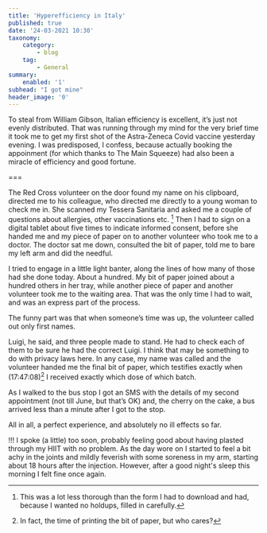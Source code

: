 ```yaml
---
title: 'Hyperefficiency in Italy'
published: true
date: '24-03-2021 10:30'
taxonomy:
    category:
        - blog
    tag:
        - General
summary:
    enabled: '1'
subhead: "I got mine"
header_image: '0'
---
```


To steal from William Gibson, Italian efficiency is excellent, it’s just not evenly distributed. That was running through my mind for the very brief time it took me to get my first shot of the Astra-Zeneca Covid vaccine yesterday evening. I was predisposed, I confess, because actually booking the appoinment (for which thanks to The Main Squeeze) had also been a miracle of efficiency and good fortune.

===

The Red Cross volunteer on the door found my name on his clipboard, directed me to his colleague, who directed me directly to a young woman to check me in. She scanned my Tessera Sanitaria and asked me a couple of questions about allergies, other vaccinations etc. [^1] Then I had to sign on a digital tablet about five times to indicate informed consent, before she handed me and my piece of paper on to another volunteer who took me to a doctor. The doctor sat me down, consulted the bit of paper, told me to bare my left arm and did the needful. 

I tried to engage in a little light banter, along the lines of how many of those had she done today. About a hundred. My bit of paper joined about a hundred others in her tray, while another piece of paper and another volunteer took me to the waiting area. That was the only time I had to wait, and was an express part of the process. 

The funny part was that when someone’s time was up, the volunteer called out only first names. 

Luigi, he said, and three people made to stand. He had to check each of them to be sure he had the correct Luigi. I think that may be something to do with privacy laws here. In any case, my name was called and the volunteer handed me the final bit of paper, which testifies exactly when (17:47:08)[^2] I received exactly which dose of which batch.

As I walked to the bus stop I got an SMS with the details of my second appointment (not till June, but that’s OK) and, the cherry on the cake, a bus arrived less than a minute after I got to the stop.

All in all, a perfect experience, and absolutely no ill effects so far.

!!! I spoke (a little) too soon, probably feeling good about having plasted through my HIIT with no problem. As the day wore on I started to feel a bit achy in the joints and mildly feverish with some soreness in my arm, starting about 18 hours after the injection. However, after a good night's sleep this morning I felt fine once again.

[^1]: This was a lot less thorough than the form I had to download and had, because I wanted no holdups, filled in carefully.

[^2]: In fact, the time of printing the bit of paper, but who cares?
